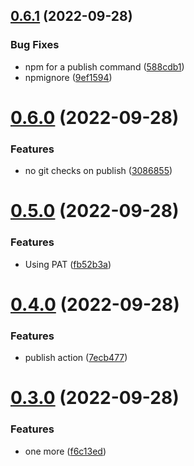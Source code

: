 ## [0.6.1](https://github.com/mgibas/vue-router-fetch/compare/v0.6.0...v0.6.1) (2022-09-28)


### Bug Fixes

* npm for a publish command ([588cdb1](https://github.com/mgibas/vue-router-fetch/commit/588cdb1c9c8d6799eb16f310e3dc89b8e1f9babb))
* npmignore ([9ef1594](https://github.com/mgibas/vue-router-fetch/commit/9ef1594ee5d7dd10d8f1371ad2c5fd64ab65348a))



# [0.6.0](https://github.com/mgibas/vue-router-fetch/compare/v0.5.0...v0.6.0) (2022-09-28)


### Features

* no git checks on publish ([3086855](https://github.com/mgibas/vue-router-fetch/commit/3086855bcf7dab903064d02796b7c9ef668a2c57))



# [0.5.0](https://github.com/mgibas/vue-router-fetch/compare/v0.4.0...v0.5.0) (2022-09-28)


### Features

* Using PAT ([fb52b3a](https://github.com/mgibas/vue-router-fetch/commit/fb52b3a00d5dd44a4b3f106ed67fa80b1075dbd7))



# [0.4.0](https://github.com/mgibas/vue-router-fetch/compare/v0.3.0...v0.4.0) (2022-09-28)


### Features

* publish action ([7ecb477](https://github.com/mgibas/vue-router-fetch/commit/7ecb47750e01390d111c662281e7819bf2b74895))



# [0.3.0](https://github.com/mgibas/vue-router-fetch/compare/v0.2.0...v0.3.0) (2022-09-28)


### Features

* one more ([f6c13ed](https://github.com/mgibas/vue-router-fetch/commit/f6c13ed8ab4c7baea78c06334b3f26a8db617e69))



